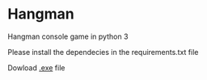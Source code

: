 <h1>Hangman</h1>
<p>Hangman console game in python 3</p>
<p>Please install the dependecies in the requirements.txt file</p>
<p>Dowload <a href="https://github.com/BibekSaha/python-hangman/raw/master/hangman.exe">.exe</a> file</p>
